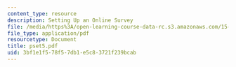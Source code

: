 ```yaml
---
content_type: resource
description: Setting Up an Online Survey
file: /media/https%3A/open-learning-course-data-rc.s3.amazonaws.com/15-564-information-technology-i-spring-2003/3bf1e1f578f57db1e5c83721f239bcab_pset5.pdf
file_type: application/pdf
resourcetype: Document
title: pset5.pdf
uid: 3bf1e1f5-78f5-7db1-e5c8-3721f239bcab
---
```

